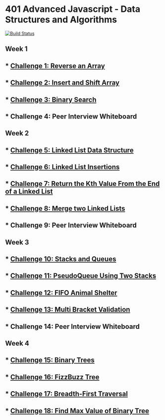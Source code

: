 # 401 Advanced Javascript - Data Structures and Algorithms

[![Build Status](https://travis-ci.org/colosrjones-401d4/data-structures-and-algorithms.svg?branch=master)](https://travis-ci.org/colosrjones-401d4/data-structures-and-algorithms)

## Week 1

## * [Challenge 1: Reverse an Array](https://github.com/colosrjones-401d4/data-structures-and-algorithms/tree/master/challenges/arrayReverse)
## * [Challenge 2: Insert and Shift Array](https://github.com/colosrjones-401d4/data-structures-and-algorithms/tree/master/challenges/arrayShift)
## * [Challenge 3: Binary Search](https://github.com/colosrjones-401d4/data-structures-and-algorithms/tree/master/challenges/arrayBinarySearch)
## * Challenge 4: Peer Interview Whiteboard 

## Week 2

## * [Challenge 5: Linked List Data Structure](https://github.com/colosrjones-401d4/data-structures-and-algorithms/tree/master/Data-Structures/linkedList)
## * [Challenge 6: Linked List Insertions](./readmes/ll_insertions.md)
## * [Challenge 7: Return the Kth Value From the End of a Linked List](https://github.com/colosrjones-401d4/data-structures-and-algorithms/tree/master/ll-kth-from-end)
## * [Challenge 8: Merge two Linked Lists](https://github.com/colosrjones-401d4/data-structures-and-algorithms/tree/master/llMerge)
## * Challenge 9: Peer Interview Whiteboard 

## Week 3

## * [Challenge 10: Stacks and Queues](https://github.com/colosrjones-401d4/data-structures-and-algorithms/tree/master/stacksAndQueues)
## * [Challenge 11: PseudoQueue Using Two Stacks](https://github.com/colosrjones-401d4/data-structures-and-algorithms/tree/master/queueWithStacks)
## * [Challenge 12: FIFO Animal Shelter](https://github.com/colosrjones-401d4/data-structures-and-algorithms/tree/master/challenges/fifoAnimalShelter)
## * [Challenge 13: Multi Bracket Validation](https://github.com/colosrjones-401d4/data-structures-and-algorithms/tree/master/challenges/multiBracketValidation)
## * Challenge 14: Peer Interview Whiteboard 

## Week 4

## * [Challenge 15: Binary Trees](https://github.com/colosrjones-401d4/data-structures-and-algorithms/blob/tree/tree/README.md)
## * [Challenge 16: FizzBuzz Tree](./readmes/fizzbuzztree.md)
## * [Challenge 17: Breadth-First Traversal](./readmes/breadthfirst.md)
## * [Challenge 18: Find Max Value of Binary Tree](./readmes/findmaxvalue.md)

